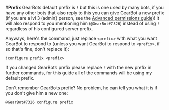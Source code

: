 #**Prefix**
GearBots default prefix is ``!`` but this is one used by many bots, if you have any other bots that also reply to this you can give GearBot a new prefix (if you are a lvl 3 (admin) person, see the [Advanced permissions guide](permissions.md))!
It will also respond to you mentioning him (``@GearBot#7326``) instead of using ``!`` regardless of his configured server prefix.

Anyways, here's the command, just replace ``<prefix>`` with what you want GearBot to respond to (unless you want GearBot to respond to ``<prefix>``, if so that's fine, don't replace it):
```
!configure prefix <prefix>
``` 

If you changed GearBots prefix please replace ``!`` with the new prefix in further commands, for this guide all of the commands will be using my default prefix.

Don't remember GearBots prefix? No problem, he can tell you what it is if you don't give him a new one:
```
@GearBot#7326 configure prefix
```